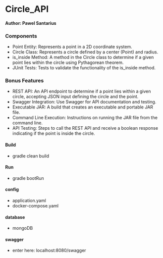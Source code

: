 # Circle_API
#### Author: Pawel Santarius

### Components
- Point Entity: Represents a point in a 2D coordinate system.
- Circle Class: Represents a circle defined by a center (Point) and radius.
- is_inside Method: A method in the Circle class to determine if a given point lies within the circle using Pythagorean theorem.
- JUnit Tests: Tests to validate the functionality of the is_inside method.

### Bonus Features
- REST API: An API endpoint to determine if a point lies within a given circle, accepting JSON input defining the circle and the point.
- Swagger Integration: Use Swagger for API documentation and testing.
- Executable JAR: A build that creates an executable and portable JAR file.
- Command Line Execution: Instructions on running the JAR file from the command line.
- API Testing: Steps to call the REST API and receive a boolean response indicating if the point is inside the circle.


#### Build
- gradle clean build
#### Run
- gradle bootRun
#### config 
- application.yaml
- docker-compose.yaml
#### database
- mongoDB
#### swagger
- enter here: localhost:8080/swagger